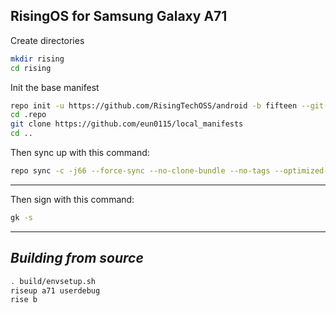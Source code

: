 RisingOS for Samsung Galaxy A71
------------------------------------

Create directories
```bash
mkdir rising
cd rising
```

Init the base manifest

```bash
repo init -u https://github.com/RisingTechOSS/android -b fifteen --git-lfs --depth=1
cd .repo 
git clone https://github.com/eun0115/local_manifests
cd ..
```

Then sync up with this command:
```bash
repo sync -c -j66 --force-sync --no-clone-bundle --no-tags --optimized-fetch
```
-------------

Then sign with this command:
```bash
gk -s
```
-------------

_Building from source_
---------------
```bash
. build/envsetup.sh
riseup a71 userdebug
rise b
```

